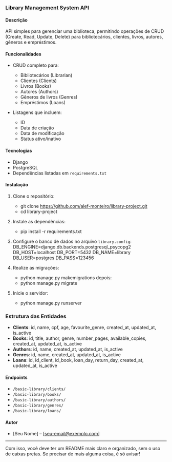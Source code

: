 ### Library Management System API

#### Descrição
API simples para gerenciar uma biblioteca, permitindo operações de CRUD (Create, Read, Update, Delete) para bibliotecários, clientes, livros, autores, gêneros e empréstimos.

#### Funcionalidades
- CRUD completo para:
  - Bibliotecários (Librarian)
  - Clientes (Clients)
  - Livros (Books)
  - Autores (Authors)
  - Gêneros de livros (Genres)
  - Empréstimos (Loans)
  
- Listagens que incluem:
  - ID
  - Data de criação
  - Data de modificação
  - Status ativo/inativo

#### Tecnologias
- Django
- PostgreSQL
- Dependências listadas em `requirements.txt`

#### Instalação
1. Clone o repositório:
   - git clone https://github.com/alef-monteiro/library-project.git
   - cd library-project

2. Instale as dependências:
   - pip install -r requirements.txt

3. Configure o banco de dados no arquivo `library.config`:
    DB_ENGINE=django.db.backends.postgresql_psycopg2
    DB_HOST=localhost
    DB_PORT=5432
    DB_NAME=library
    DB_USER=postgres
    DB_PASS=123456

4. Realize as migrações:
   - python manage.py makemigrations
   depois:
   - python manage.py migrate

6. Inicie o servidor:
   - python manage.py runserver

### Estrutura das Entidades

- **Clients**: id, name, cpf, age, favourite_genre, created_at, updated_at, is_active
- **Books**: id, title, author, genre, number_pages, available_copies, created_at, updated_at, is_active
- **Authors**: id, name, created_at, updated_at, is_active
- **Genres**: id, name, created_at, updated_at, is_active
- **Loans**: id, id_client, id_book, loan_day, return_day, created_at, updated_at, is_active

#### Endpoints
- `/basic-library/clients/`
- `/basic-library/books/`
- `/basic-library/authors/`
- `/basic-library/genres/`
- `/basic-library/loans/`

#### Autor
- [Seu Nome] – [seu-email@exemplo.com]

---

Com isso, você deve ter um README mais claro e organizado, sem o uso de caixas pretas. Se precisar de mais alguma coisa, é só avisar!
